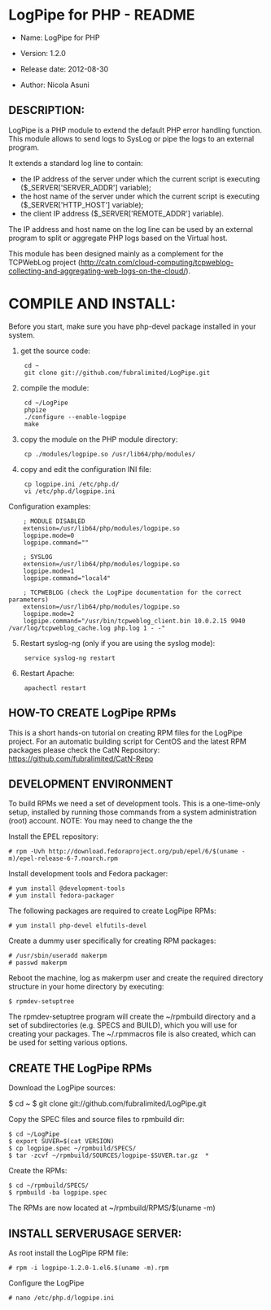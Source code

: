 LogPipe for PHP - README
========================

+ Name: LogPipe for PHP

+ Version: 1.2.0

+ Release date: 2012-08-30

+ Author: Nicola Asuni

DESCRIPTION:
------------

LogPipe is a PHP module to extend the default PHP error handling function.
This module allows to send logs to SysLog or pipe the logs to an external program.

It extends a standard log line to contain:
+ the IP address of the server under which the current script is executing ($_SERVER['SERVER_ADDR'] variable);
+ the host name of the server under which the current script is executing ($_SERVER['HTTP_HOST'] variable);
+ the client IP address ($_SERVER['REMOTE_ADDR'] variable).

The IP address and host name on the log line can be used by an external program to split or aggregate PHP logs based on the Virtual host.

This module has been designed mainly as a complement for the TCPWebLog project (http://catn.com/cloud-computing/tcpweblog-collecting-and-aggregating-web-logs-on-the-cloud/).

COMPILE AND INSTALL:
====================

Before you start, make sure you have php-devel package installed in your system. 

1. get the source code:

        cd ~
        git clone git://github.com/fubralimited/LogPipe.git

2. compile the module:

        cd ~/LogPipe 
        phpize 
        ./configure --enable-logpipe 
        make 

3. copy the module on the PHP module directory:

        cp ./modules/logpipe.so /usr/lib64/php/modules/ 

4. copy and edit the configuration INI file:

        cp logpipe.ini /etc/php.d/ 
        vi /etc/php.d/logpipe.ini 

 Configuration examples:

        ; MODULE DISABLED
        extension=/usr/lib64/php/modules/logpipe.so 
        logpipe.mode=0 
        logpipe.command="" 

        ; SYSLOG
        extension=/usr/lib64/php/modules/logpipe.so 
        logpipe.mode=1 
        logpipe.command="local4" 

        ; TCPWEBLOG (check the LogPipe documentation for the correct parameters)
        extension=/usr/lib64/php/modules/logpipe.so 
        logpipe.mode=2 
        logpipe.command="/usr/bin/tcpweblog_client.bin 10.0.2.15 9940 /var/log/tcpweblog_cache.log php.log 1 - -"  

5. Restart syslog-ng (only if you are using the syslog mode): 

        service syslog-ng restart 

6. Restart Apache:

        apachectl restart 


HOW-TO CREATE LogPipe RPMs
------------------------------

This is a short hands-on tutorial on creating RPM files for the LogPipe project.
For an automatic building script for CentOS and the latest RPM packages please check the CatN Repository: https://github.com/fubralimited/CatN-Repo


## DEVELOPMENT ENVIRONMENT ##

To build RPMs we need a set of development tools.
This is a one-time-only setup, installed by running those commands from a system administration (root) account.
NOTE: You may need to change the the 
	
Install the EPEL repository:

	# rpm -Uvh http://download.fedoraproject.org/pub/epel/6/$(uname -m)/epel-release-6-7.noarch.rpm

Install development tools and Fedora packager:

	# yum install @development-tools
	# yum install fedora-packager

The following packages are required to create LogPipe RPMs:

	# yum install php-devel elfutils-devel

Create a dummy user specifically for creating RPM packages:

	# /usr/sbin/useradd makerpm
	# passwd makerpm

Reboot the machine, log as makerpm user and create the required directory structure in your home directory by executing: 

	$ rpmdev-setuptree

The rpmdev-setuptree program will create the ~/rpmbuild directory and a set of subdirectories (e.g. SPECS and BUILD), which you will use for creating your packages. The ~/.rpmmacros file is also created, which can be used for setting various options. 


## CREATE THE LogPipe RPMs ##

Download the LogPipe sources:

  $ cd ~
	$ git clone git://github.com/fubralimited/LogPipe.git

Copy the SPEC files and source files to rpmbuild dir:
	
	$ cd ~/LogPipe
	$ export SUVER=$(cat VERSION) 
	$ cp logpipe.spec ~/rpmbuild/SPECS/
	$ tar -zcvf ~/rpmbuild/SOURCES/logpipe-$SUVER.tar.gz  *

Create the RPMs:

	$ cd ~/rpmbuild/SPECS/
	$ rpmbuild -ba logpipe.spec


The RPMs are now located at ~/rpmbuild/RPMS/$(uname -m)


INSTALL SERVERUSAGE SERVER:
---------------------------

As root install the LogPipe RPM file:

	# rpm -i logpipe-1.2.0-1.el6.$(uname -m).rpm 
	
Configure the LogPipe

	# nano /etc/php.d/logpipe.ini
